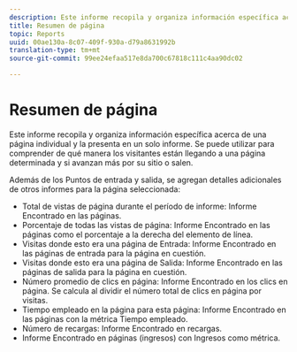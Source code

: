 ```yaml
---
description: Este informe recopila y organiza información específica acerca de una página individual y la presenta en un solo informe. Se puede utilizar para comprender de qué manera los visitantes están llegando a una página determinada y si avanzan más por su sitio o salen.
title: Resumen de página
topic: Reports
uuid: 00ae130a-8c07-409f-930a-d79a8631992b
translation-type: tm+mt
source-git-commit: 99ee24efaa517e8da700c67818c111c4aa90dc02

---
```



# Resumen de página

Este informe recopila y organiza información específica acerca de una página individual y la presenta en un solo informe. Se puede utilizar para comprender de qué manera los visitantes están llegando a una página determinada y si avanzan más por su sitio o salen.

Además de los Puntos de entrada y salida, se agregan detalles adicionales de otros informes para la página seleccionada:

* Total de vistas de página durante el período de informe: Informe Encontrado en las páginas.
* Porcentaje de todas las vistas de página: Informe Encontrado en las páginas como el porcentaje a la derecha del elemento de línea.
* Visitas donde esto era una página de Entrada: Informe Encontrado en las páginas de entrada para la página en cuestión.
* Visitas donde esto era una página de Salida: Informe Encontrado en las páginas de salida para la página en cuestión.
* Número promedio de clics en página: Informe Encontrado en los clics en página. Se calcula al dividir el número total de clics en página por visitas.
* Tiempo empleado en la página para esta página: Informe Encontrado en las páginas con la métrica Tiempo empleado.
* Número de recargas: Informe Encontrado en recargas.
* Informe Encontrado en páginas (ingresos) con Ingresos como métrica.

